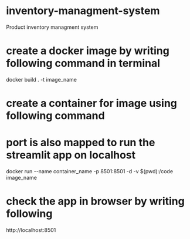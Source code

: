 # inventory-managment-system
Product inventory managment system
# create a docker image by writing following command in terminal
 
 docker build . -t image_name

# create a container for image using following command 
# port is also mapped to run the streamlit app on localhost

docker run --name container_name -p 8501:8501 -d -v $(pwd):/code image_name

# check the app in browser by writing following

http://localhost:8501
